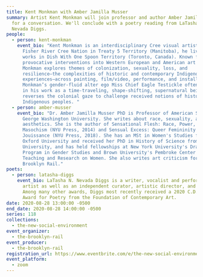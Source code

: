 ```yaml
---
title: Kent Monkman with Amber Jamilla Musser
summary: Artist Kent Monkman will join professor and author Amber Jamilla Musser
  for a conversation. We'll conclude with a poetry reading from LaTasha N.
  Nevada Diggs.
people:
  - person: kent-monkman
    event_bio: "Kent Monkman is an interdisciplinary Cree visual artist. A member of
      Fisher River Cree Nation in Treaty 5 Territory (Manitoba), he lives and
      works in Dish With One Spoon Territory (Toronto, Canada). Known for his
      provocative interventions into Western European and American art history,
      Monkman explores themes of colonization, sexuality, loss, and
      resilience—the complexities of historic and contemporary Indigenous
      experiences—across painting, film/video, performance, and installation.
      Monkman’s gender-fluid alter ego Miss Chief Eagle Testickle often appears
      in his work as a time-traveling, shape-shifting, supernatural being who
      reverses the colonial gaze to challenge received notions of history and
      Indigenous peoples. "
  - person: amber-musser
    event_bio: "Dr. Amber Jamilla Musser PhD is Professor of American Studies at
      George Washington University. She writes about race, sexuality, and
      aesthetics. She is the author of Sensational Flesh: Race, Power, and
      Masochism (NYU Press, 2014) and Sensual Excess: Queer Femininity and Brown
      Jouissance (NYU Press, 2018). She has an MSt in Women's Studies from
      Oxford University and received her PhD in History of Science from Harvard
      University, and has held fellowships at New York University's Draper
      Program in Gender Studies and Brown University's Pembroke Center for
      Teaching and Research on Women. She also writes art criticism for the
      Brooklyn Rail."
poets:
  - person: latasha-diggs
    event_bio: LaTasha N. Nevada Diggs is a writer, vocalist and performance/sound
      artist as well as an independent curator, artistic director, and producer.
      Among many other awards, Diggs most recently received a 2020 C.D. Wright
      Award for Poetry from the Foundation of Contemporary Art.
date: 2020-08-28 13:00:00 -0500
end_date: 2020-08-28 14:00:00 -0500
series: 118
collections:
  - the-new-social-environment
event_organizer:
  - the-brooklyn-rail
event_producer:
  - the-brooklyn-rail
registration_url: https://www.eventbrite.com/e/the-new-social-environment-118-kent-monkman-tickets-117696091177
event_platform:
  - zoom
---
```

